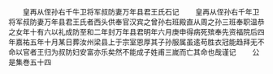 <!-- { "loadSidebar": true } -->
　　皇再从侄孙右千牛卫将军叔防妻万年县君王氏石记
　　皇再从侄孙右千年卫将军叔防妻万年县君王氏者西头供奉官汉宾之曾孙右班殿直从周之孙三班奉职温恭之女年十有六以礼成防至和二年封万年县君明年六月庚申得病死殡奉先资福院后四年嘉祐五年十月某日葬汝州梁县上于宗室恩厚其子孙服属虽逺苟胜衣冠能趋拜无不命以官者王归为叔防妇安富亦乐矣然不能成子姓甫三嵗而亡其命也哉谨记
　　公是集巻五十四
